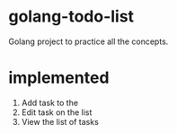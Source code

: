 # golang-todo-list
Golang project to practice all the concepts. 

# implemented
1. Add task to the
2. Edit task on the list
3. View the list of tasks

